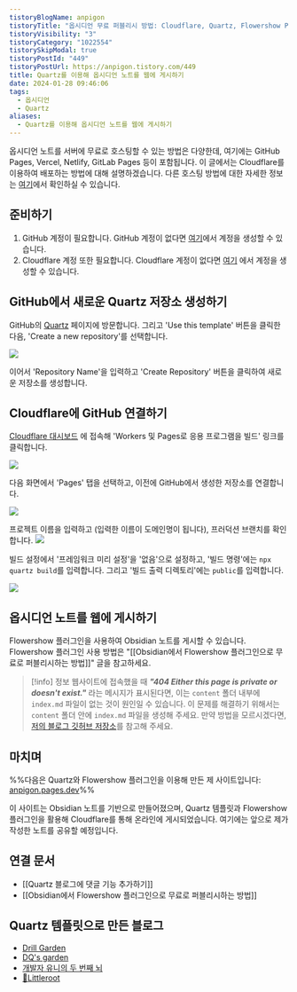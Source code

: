 ```yaml
---
tistoryBlogName: anpigon
tistoryTitle: "옵시디언 무료 퍼블리시 방법: Cloudflare, Quartz, Flowershow Plugin"
tistoryVisibility: "3"
tistoryCategory: "1022554"
tistorySkipModal: true
tistoryPostId: "449"
tistoryPostUrl: https://anpigon.tistory.com/449
title: Quartz를 이용해 옵시디언 노트를 웹에 게시하기
date: 2024-01-28 09:46:06
tags:
  - 옵시디언
  - Quartz
aliases:
  - Quartz를 이용해 옵시디언 노트를 웹에 게시하기
---
```

옵시디언 노트를 서버에 무료로 호스팅할 수 있는 방법은 다양한데, 여기에는 GitHub Pages, Vercel, Netlify, GitLab Pages 등이 포함됩니다. 이 글에서는 Cloudflare를 이용하여 배포하는 방법에 대해 설명하겠습니다. 다른 호스팅 방법에 대한 자세한 정보는 [여기](https://quartz.jzhao.xyz/hosting)에서 확인하실 수 있습니다.

## 준비하기
1. GitHub 계정이 필요합니다. GitHub 계정이 없다면 [여기](https://github.com/signup)에서 계정을 생성할 수 있습니다.
2. Cloudflare 계정 또한 필요합니다. Cloudflare 계정이 없다면 [여기](https://dash.cloudflare.com/sign-up) 에서 계정을 생성할 수 있습니다.

## GitHub에서 새로운 Quartz 저장소 생성하기

GitHub의 [Quartz](https://github.com/jackyzha0/quartz) 페이지에 방문합니다. 그리고 'Use this template' 버튼을 클릭한 다음, 'Create a new repository'를 선택합니다.

![](https://i.imgur.com/CAm8vQT.png)

이어서 'Repository Name'을 입력하고 'Create Repository' 버튼을 클릭하여 새로운 저장소를 생성합니다.

## Cloudflare에 GitHub 연결하기
[Cloudflare 대시보드](https://dash.cloudflare.com/) 에 접속해 'Workers 및 Pages로 응용 프로그램을 빌드' 링크를 클릭합니다.

![](https://i.imgur.com/APujAJm.png)


다음 화면에서 'Pages' 탭을 선택하고, 이전에 GitHub에서 생성한 저장소를 연결합니다.

![](https://i.imgur.com/QHFNQfT.png)

프로젝트 이름을 입력하고 (입력한 이름이 도메인명이 됩니다), 프러덕션 브랜치를 확인합니다.
![](https://i.imgur.com/ZoiV2Pm.png)

빌드 설정에서 '프레임워크 미리 설정'을 '없음'으로 설정하고, '빌드 명령'에는 `npx quartz build`를 입력합니다. 그리고 '빌드 출력 디렉토리'에는 `public`를 입력합니다.

![](https://i.imgur.com/Bp14LkG.png)

## 옵시디언 노트를 웹에 게시하기
Flowershow 플러그인을 사용하여 Obsidian 노트를 게시할 수 있습니다. Flowershow 플러그인 사용 방법은 "[[Obsidian에서 Flowershow 플러그인으로 무료로 퍼블리시하는 방법]]" 글을 참고하세요.

> [!info] 정보
> 웹사이트에 접속했을 때 ***"404 Either this page is private or doesn't exist."*** 라는 메시지가 표시된다면, 이는 `content` 폴더 내부에 `index.md` 파일이 없는 것이 원인일 수 있습니다. 이 문제를 해결하기 위해서는 `content` 폴더 안에 `index.md` 파일을 생성해 주세요.
> 만약 방법을 모르시겠다면, [저의 블로그 깃허브 저장소](https://github.com/anpigon/anpigon-quartz/blob/v4/content/index.md)를 참고해 주세요.
 

## 마치며

%%다음은 Quartz와 Flowershow 플러그인을 이용해 만든 제 사이트입니다: [anpigon.pages.dev](https://anpigon.pages.dev/)%%

이 사이트는 Obsidian 노트를 기반으로 만들어졌으며, Quartz 템플릿과 Flowershow 플러그인을 활용해 Cloudflare를 통해 온라인에 게시되었습니다. 여기에는 앞으로 제가 작성한 노트를 공유할 예정입니다.

## 연결 문서
- [[Quartz 블로그에 댓글 기능 추가하기]]
- [[Obsidian에서 Flowershow 플러그인으로 무료로 퍼블리시하는 방법]]

## Quartz 템플릿으로 만든 블로그
- [Drill Garden](https://drillgarden.netlify.app/) 
- [DQ's garden](https://dqjeon.github.io)
- [개발자 유니의 두 번째 뇌](https://shin-jae-yoon.github.io) 
- [🌱Littleroot](https://nottaro.github.io/littleroot)